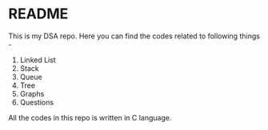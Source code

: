 # README
This is my DSA repo. Here you can find the codes related to following things - 

1. Linked List
2. Stack
3. Queue
4. Tree
5. Graphs
6. Questions

All the codes in this repo is written in C language.
